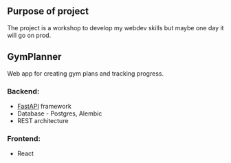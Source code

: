 ## Purpose of project

The project is a workshop to develop my webdev skills but maybe one day it will go on prod.

## GymPlanner

Web app for creating gym plans and tracking progress.

### Backend:

- [FastAPI](https://fastapi.tiangolo.com/) framework
- Database - Postgres, Alembic
- REST architecture

### Frontend:
- React
